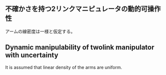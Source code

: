 ## 不確かさを持つ2リンクマニピュレータの動的可操作性

アームの線密度は一様と仮定する。

## Dynamic manipulability of twolink manipulator with uncertainty

It is assumed that linear density of the arms are uniform.
